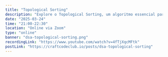 ```yaml
---
title: "Topological Sorting"
description: "Explore o Topological Sorting, um algoritmo essencial para ordenar grafos direcionados acíclicos (DAGs). Compreenda seus fundamentos e aprenda a aplicá-lo para organizar dados e resolver problemas de dependência de forma eficiente."
date: "2025-03-24"
time: "21:00-22:30"
location: "Online via Zoom"
type: "online"
banner: "dsa-topological-sorting.png"
recordingLink: "https://www.youtube.com/watch?v=4fTjXqcMFtk"
postLink: "https://craftcodeclub.io/posts/dsa-topological-sorting"
---
```

